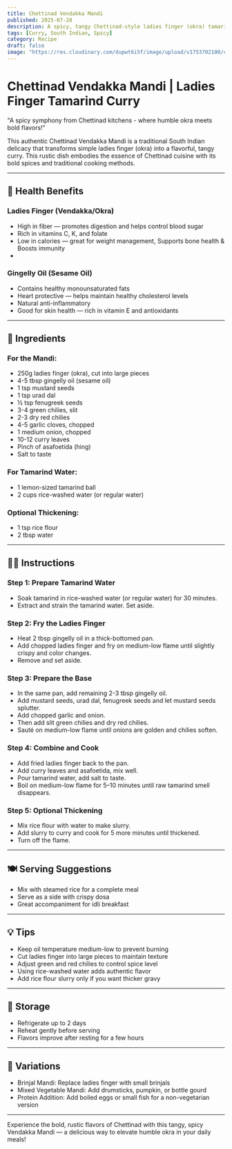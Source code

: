 ```yaml
---
title: Chettinad Vendakka Mandi  
published: 2025-07-28  
description: A spicy, tangy Chettinad-style ladies finger (okra) tamarind curry cooked with bold spices and gingelly oil. Perfect with rice, dosa, or chapati.  
tags: [Curry, South Indian, Spicy]  
category: Recipe  
draft: false  
image: "https://res.cloudinary.com/dupwt6i5f/image/upload/v1753702100/chettinad_vendakka_mandi.jpg"  
---
```


#  Chettinad Vendakka Mandi | Ladies Finger Tamarind Curry

"A spicy symphony from Chettinad kitchens - where humble okra meets bold flavors!"

This authentic Chettinad Vendakka Mandi is a traditional South Indian delicacy that transforms simple ladies finger (okra) into a flavorful, tangy curry. This rustic dish embodies the essence of Chettinad cuisine with its bold spices and traditional cooking methods.

---

## 🌿 Health Benefits

### Ladies Finger (Vendakka/Okra)
- High in fiber — promotes digestion and helps control blood sugar  
- Rich in vitamins C, K, and folate  
- Low in calories — great for weight management, Supports bone health & Boosts immunity
- 
### Gingelly Oil (Sesame Oil)
- Contains healthy monounsaturated fats  
- Heart protective — helps maintain healthy cholesterol levels  
- Natural anti-inflammatory  
- Good for skin health — rich in vitamin E and antioxidants  

---

## 🛒 Ingredients

### For the Mandi:
- 250g ladies finger (okra), cut into large pieces  
- 4-5 tbsp gingelly oil (sesame oil)  
- 1 tsp mustard seeds  
- 1 tsp urad dal  
- ½ tsp fenugreek seeds  
- 3-4 green chilies, slit  
- 2-3 dry red chilies  
- 4-5 garlic cloves, chopped  
- 1 medium onion, chopped  
- 10-12 curry leaves  
- Pinch of asafoetida (hing)  
- Salt to taste  

### For Tamarind Water:
- 1 lemon-sized tamarind ball  
- 2 cups rice-washed water (or regular water)  

### Optional Thickening:
- 1 tsp rice flour  
- 2 tbsp water  

---

## 👩‍🍳 Instructions

### Step 1: Prepare Tamarind Water  
- Soak tamarind in rice-washed water (or regular water) for 30 minutes.  
- Extract and strain the tamarind water. Set aside.

### Step 2: Fry the Ladies Finger  
- Heat 2 tbsp gingelly oil in a thick-bottomed pan.  
- Add chopped ladies finger and fry on medium-low flame until slightly crispy and color changes.  
- Remove and set aside.

### Step 3: Prepare the Base  
- In the same pan, add remaining 2-3 tbsp gingelly oil.  
- Add mustard seeds, urad dal, fenugreek seeds and let mustard seeds splutter.  
- Add chopped garlic and onion.  
- Then add slit green chilies and dry red chilies.  
- Sauté on medium-low flame until onions are golden and chilies soften.

### Step 4: Combine and Cook  
- Add fried ladies finger back to the pan.  
- Add curry leaves and asafoetida, mix well.  
- Pour tamarind water, add salt to taste.  
- Boil on medium-low flame for 5–10 minutes until raw tamarind smell disappears.

### Step 5: Optional Thickening  
- Mix rice flour with water to make slurry.  
- Add slurry to curry and cook for 5 more minutes until thickened.  
- Turn off the flame.

---

## 🍽️ Serving Suggestions

- Mix with steamed rice for a complete meal  
- Serve as a side with crispy dosa  
- Great accompaniment for idli breakfast  

---

## 💡 Tips

- Keep oil temperature medium-low to prevent burning  
- Cut ladies finger into large pieces to maintain texture  
- Adjust green and red chilies to control spice level  
- Using rice-washed water adds authentic flavor  
- Add rice flour slurry only if you want thicker gravy  

---

## 🧊 Storage

- Refrigerate up to 2 days  
- Reheat gently before serving  
- Flavors improve after resting for a few hours  

---

## 🔄 Variations

- Brinjal Mandi: Replace ladies finger with small brinjals  
- Mixed Vegetable Mandi: Add drumsticks, pumpkin, or bottle gourd  
- Protein Addition: Add boiled eggs or small fish for a non-vegetarian version  

---

Experience the bold, rustic flavors of Chettinad with this tangy, spicy Vendakka Mandi — a delicious way to elevate humble okra in your daily meals!
